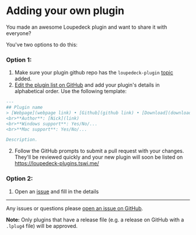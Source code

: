 # Adding your own plugin

You made an awesome Loupedeck plugin and want to share it with everyone?

You've two options to do this:

### Option 1:
1. Make sure your plugin github repo has the `loupedeck-plugin` [topic](https://github.com/topics/loupedeck-plugin) added.
1. [Edit the plugin list on GitHub](https://github.com/XeroxDev/Loupedeck-plugin-list/edit/master/index.md) and add your plugin's details in alphabetical order. Use the following template:
```Markdown
---
## Plugin name
> [Webpage](webpage link) • [Github](github link) • [Download](download link)
<br>**Author**: [Nick](link)
<br>**Windows support**: Yes/No/...
<br>**Mac support**: Yes/No/...

Description.
```

2. Follow the GitHub prompts to submit a pull request with your changes. They'll be reviewed quickly and your new plugin will soon be listed on https://loupedeck-plugins.tswi.me/

### Option 2:
1. Open an [issue](https://github.com/XeroxDev/Loupedeck-plugin-list/issues) and fill in the details
---
Any issues or questions please [open an issue on GitHub](https://github.com/XeroxDev/Loupedeck-plugin-list/issues/new).

**Note:** Only plugins that have a release file (e.g. a release on GitHub with a `.lplug4` file) will be approved.